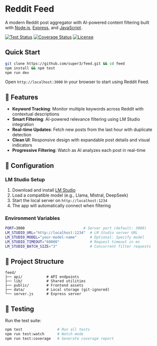 # Reddit Feed

A modern Reddit post aggregator with AI-powered content filtering built with [Node.js](https://nodejs.org), [Express](https://expressjs.com), and [JavaScript](https://developer.mozilla.org/en-US/docs/Web/JavaScript).

[![Test Status](https://img.shields.io/github/actions/workflow/status/super3/feed/test.yml?label=tests)](https://github.com/super3/feed/actions/workflows/test.yml)
[![Coverage Status](https://coveralls.io/repos/github/super3/feed/badge.svg?branch=main)](https://coveralls.io/github/super3/feed?branch=main)
[![License](https://img.shields.io/badge/license-MIT-blue.svg?label=license)](https://github.com/super3/feed/blob/main/LICENSE)

## Quick Start
```bash
git clone https://github.com/super3/feed.git && cd feed
npm install && npm test
npm run dev
```

Open `http://localhost:3000` in your browser to start using Reddit Feed.

## 🚀 Features

- **Keyword Tracking**: Monitor multiple keywords across Reddit with contextual descriptions
- **Smart Filtering**: AI-powered relevance filtering using LM Studio integration
- **Real-time Updates**: Fetch new posts from the last hour with duplicate detection
- **Clean UI**: Responsive design with expandable post details and visual indicators
- **Progressive Filtering**: Watch as AI analyzes each post in real-time

## 🔧 Configuration

### LM Studio Setup

1. Download and install [LM Studio](https://lmstudio.ai/)
2. Load a compatible model (e.g., Llama, Mistral, DeepSeek)
3. Start the local server on `http://localhost:1234`
4. The app will automatically connect when filtering

### Environment Variables
```bash
PORT=3000                           # Server port (default: 3000)
LM_STUDIO_URL="http://localhost:1234"  # LM Studio server URL
LM_STUDIO_MODEL="your-model-name"      # Optional: Specify model
LM_STUDIO_TIMEOUT="60000"              # Request timeout in ms
LM_STUDIO_BATCH_SIZE="3"               # Concurrent filter requests
```

## 📁 Project Structure
```
feed/
├── api/           # API endpoints
├── lib/           # Shared utilities
├── public/        # Frontend assets
├── data/          # Local storage (git-ignored)
└── server.js      # Express server
```

## 🧪 Testing

Run the test suite:
```bash
npm test                # Run all tests
npm run test:watch      # Watch mode
npm run test:coverage   # Generate coverage report
```
